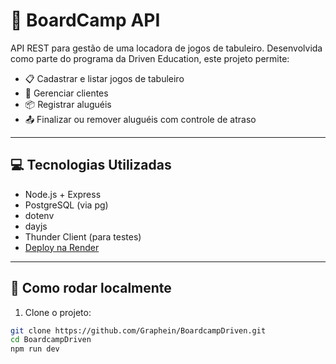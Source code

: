 # 🎲 BoardCamp API

API REST para gestão de uma locadora de jogos de tabuleiro. Desenvolvida como parte do programa da Driven Education, este projeto permite:

- 📋 Cadastrar e listar jogos de tabuleiro
- 👤 Gerenciar clientes
- 📦 Registrar aluguéis
- 📤 Finalizar ou remover aluguéis com controle de atraso

---

## 💻 Tecnologias Utilizadas

- Node.js + Express
- PostgreSQL (via pg)
- dotenv
- dayjs
- Thunder Client (para testes)
- [Deploy na Render](https://boardcampdriven-1.onrender.com/)

---

## 🚀 Como rodar localmente

1. Clone o projeto:

```bash
git clone https://github.com/Graphein/BoardcampDriven.git
cd BoardcampDriven
npm run dev
